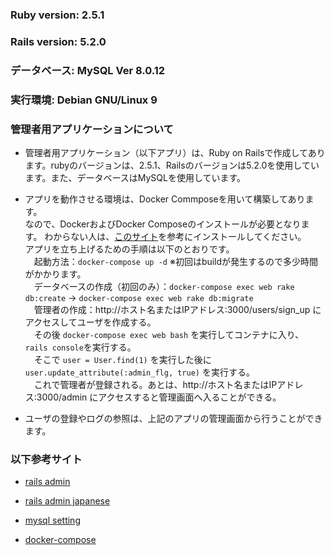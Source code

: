 ### Ruby version: 2.5.1

### Rails version: 5.2.0

### データベース: MySQL Ver 8.0.12

### 実行環境: Debian GNU/Linux 9

### 管理者用アプリケーションについて
- 管理者用アプリケーション（以下アプリ）は、Ruby on Railsで作成してあります。rubyのバージョンは、2.5.1、Railsのバージョンは5.2.0を使用しています。また、データベースはMySQLを使用しています。   

- アプリを動作させる環境は、Docker Commposeを用いて構築してあります。   
なので、DockerおよびDocker Composeのインストールが必要となります。
わからない人は、[このサイト](https://qiita.com/youtanagai/items/ff67ceff5497a0e0b1af)を参考にインストールしてください。   
アプリを立ち上げるための手順は以下のとおりです。   
　起動方法：`docker-compose up -d` ※初回はbuildが発生するので多少時間がかかります。   
　データベースの作成（初回のみ）：`docker-compose exec web rake db:create` -> `docker-compose exec web rake db:migrate`   
　管理者の作成：http://ホスト名またはIPアドレス:3000/users/sign_up にアクセスしてユーザを作成する。   
　その後 `docker-compose exec web bash` を実行してコンテナに入り、`rails console`を実行する。   
　そこで `user = User.find(1)` を実行した後に `user.update_attribute(:admin_flg, true)` を実行する。   
　これで管理者が登録される。あとは、http://ホスト名またはIPアドレス:3000/admin にアクセスすると管理画面へ入ることができる。

- ユーザの登録やログの参照は、上記のアプリの管理画面から行うことができます。

### 以下参考サイト
- [rails admin](https://webird-programming.tech/archives/235)

- [rails admin japanese](https://qiita.com/da-shi/items/aa76afdea3c528a9b128)

- [mysql setting](https://qiita.com/yensaki/items/9e453b7320ca2d0461c7)

- [docker-compose](https://qiita.com/jshimazu/items/ba13ce87dfdb11e2d1d9)
